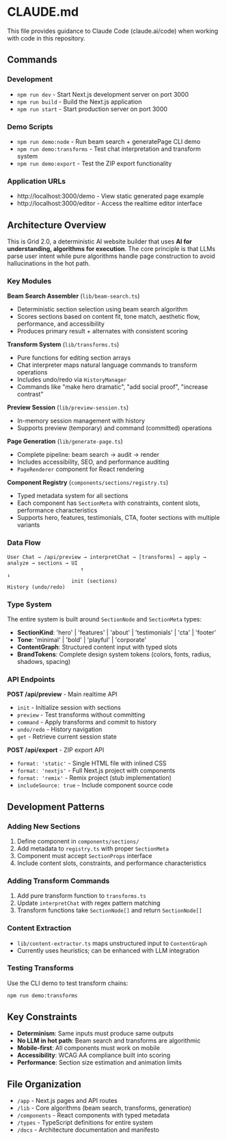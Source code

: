 # CLAUDE.md

This file provides guidance to Claude Code (claude.ai/code) when working with code in this repository.

## Commands

### Development
- `npm run dev` - Start Next.js development server on port 3000
- `npm run build` - Build the Next.js application
- `npm run start` - Start production server on port 3000

### Demo Scripts
- `npm run demo:node` - Run beam search + generatePage CLI demo
- `npm run demo:transforms` - Test chat interpretation and transform system
- `npm run demo:export` - Test the ZIP export functionality

### Application URLs
- http://localhost:3000/demo - View static generated page example
- http://localhost:3000/editor - Access the realtime editor interface

## Architecture Overview

This is Grid 2.0, a deterministic AI website builder that uses **AI for understanding, algorithms for execution**. The core principle is that LLMs parse user intent while pure algorithms handle page construction to avoid hallucinations in the hot path.

### Key Modules

**Beam Search Assembler** (`lib/beam-search.ts`)
- Deterministic section selection using beam search algorithm
- Scores sections based on content fit, tone match, aesthetic flow, performance, and accessibility
- Produces primary result + alternates with consistent scoring

**Transform System** (`lib/transforms.ts`)
- Pure functions for editing section arrays
- Chat interpreter maps natural language commands to transform operations
- Includes undo/redo via `HistoryManager`
- Commands like "make hero dramatic", "add social proof", "increase contrast"

**Preview Session** (`lib/preview-session.ts`)
- In-memory session management with history
- Supports preview (temporary) and command (committed) operations

**Page Generation** (`lib/generate-page.ts`)
- Complete pipeline: beam search → audit → render
- Includes accessibility, SEO, and performance auditing
- `PageRenderer` component for React rendering

**Component Registry** (`components/sections/registry.ts`)
- Typed metadata system for all sections
- Each component has `SectionMeta` with constraints, content slots, performance characteristics
- Supports hero, features, testimonials, CTA, footer sections with multiple variants

### Data Flow
```
User Chat → /api/preview → interpretChat → [transforms] → apply → analyze → sections → UI
                        ↑                                              ↓
                     init (sections)                               History (undo/redo)
```

### Type System

The entire system is built around `SectionNode` and `SectionMeta` types:
- **SectionKind**: 'hero' | 'features' | 'about' | 'testimonials' | 'cta' | 'footer'
- **Tone**: 'minimal' | 'bold' | 'playful' | 'corporate'
- **ContentGraph**: Structured content input with typed slots
- **BrandTokens**: Complete design system tokens (colors, fonts, radius, shadows, spacing)

### API Endpoints

**POST /api/preview** - Main realtime API
- `init` - Initialize session with sections
- `preview` - Test transforms without committing
- `command` - Apply transforms and commit to history  
- `undo/redo` - History navigation
- `get` - Retrieve current session state

**POST /api/export** - ZIP export API
- `format: 'static'` - Single HTML file with inlined CSS
- `format: 'nextjs'` - Full Next.js project with components
- `format: 'remix'` - Remix project (stub implementation)
- `includeSource: true` - Include component source code

## Development Patterns

### Adding New Sections
1. Define component in `components/sections/`
2. Add metadata to `registry.ts` with proper `SectionMeta`
3. Component must accept `SectionProps` interface
4. Include content slots, constraints, and performance characteristics

### Adding Transform Commands
1. Add pure transform function to `transforms.ts`
2. Update `interpretChat` with regex pattern matching
3. Transform functions take `SectionNode[]` and return `SectionNode[]`

### Content Extraction
- `lib/content-extractor.ts` maps unstructured input to `ContentGraph`
- Currently uses heuristics; can be enhanced with LLM integration

### Testing Transforms
Use the CLI demo to test transform chains:
```bash
npm run demo:transforms
```

## Key Constraints

- **Determinism**: Same inputs must produce same outputs
- **No LLM in hot path**: Beam search and transforms are algorithmic
- **Mobile-first**: All components must work on mobile
- **Accessibility**: WCAG AA compliance built into scoring
- **Performance**: Section size estimation and animation limits

## File Organization

- `/app` - Next.js pages and API routes
- `/lib` - Core algorithms (beam search, transforms, generation)
- `/components` - React components with typed metadata
- `/types` - TypeScript definitions for entire system
- `/docs` - Architecture documentation and manifesto
